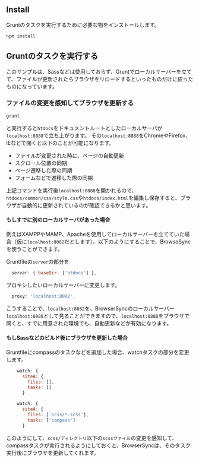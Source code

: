 ## Install

Gruntのタスクを実行するために必要な物をインストールします。

```sh
npm install
```

## Gruntのタスクを実行する

このサンプルは、Sassなどは使用しておらず、Gruntでローカルサーバーを立てて、ファイルが更新されたらブラウザをリロードするといったものだけに絞ったものになっています。

### ファイルの変更を感知してブラウザを更新する

```sh
grunt
```

と実行すると`htdocs`をドキュメントルートとしたローカルサーバが`localhost:8888`で立ち上がります。
その`localhost:8888`をChromeやFirefox、IEなどで開くと以下のことが可能になります。

- ファイルが変更された時に、ページの自動更新
- スクロール位置の同期
- ページ遷移した際の同期
- フォームなどで遷移した際の同期

上記コマンドを実行後`localhost:8888`を開かれるので、`htdocs/common/css/style.css`や`htdocs/index.html`を編集し保存すると、ブラウザが自動的に更新されているのが確認できるかと思います。

#### もしすでに別のローカルサーバがあった場合

例えばXAMPPやMAMP、Apacheを使用してローカルサーバーを立てていた場合（仮に`localhost:8082`だとします）、以下のようにすることで、BrowseSyncを使うことができます。

Gruntfileの`server`の部分を

```js
  server: { baseDir: ['htdocs'] },
```

プロキシしたいローカルサーバーに変更します。

```js
  proxy: 'localhost:8082',
```

こうすることで、`localhost:8082`を、BrowserSyncのローカルサーバー`localhost:8888`として見ることができますので、`localhost:8888`をブラウザで開くと、すでに用意された環境でも、自動更新などが有効になります。

#### もしSassなどのビルド後にブラウザを更新した場合

Gruntfileにcompassのタスクなどを追加した場合、watchタスクの部分を変更します。

```js
    watch: {
      siteA: {
        files: [],
        tasks: []
      }
```

```js
    watch: {
      siteA: {
        files: ['scss/*.scss'],
        tasks: ['compass']
      }
```

このようにして、`scss/ディレクトリ`以下の`scssファイル`の変更を感知して、compassタスクが実行されるようにしておくと、BrowserSyncは、そのタスク実行後にブラウザを更新してくれます。
